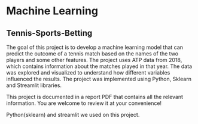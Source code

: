 # Machine Learning
## Tennis-Sports-Betting

The goal of this project is to develop a machine learning model that can predict the outcome of a tennis match based on the names of the two players and some other features. The project uses ATP data from 2018, which contains information about the matches played in that year. The data was explored and visualized to understand how different variables influenced the results. The project was implemented using Python, Sklearn and Streamlit libraries.

This project is documented in a report PDF that contains all the relevant information. You are welcome to review it at your convenience!

Python(sklearn) and streamlit we used on this project.
